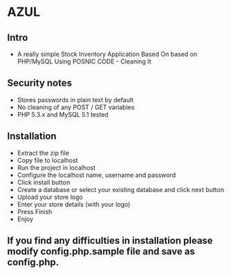 # AZUL
## Intro
* A really simple Stock Inventory Application Based On based on PHP/MySQL Using POSNIC CODE - Cleaning It

## Security notes
* Stores passwords in plain text by default
* No cleaning of any POST / GET variables
* PHP 5.3.x and MySQL 5.1 tested

## Installation
* Extract the zip file 
* Copy file to localhost
* Run the project in localhost
* Configure the localhost name, username and password
* Click install button 
* Create a database or select your existing database and click next button
* Upload your store logo
* Enter your store details (with your logo)
* Press Finish
* Enjoy

## If you find any difficulties in installation please modify config.php.sample file and save as config.php.
